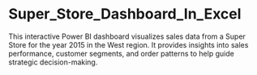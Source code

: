 # Super_Store_Dashboard_In_Excel
This interactive Power BI dashboard visualizes sales data from a Super Store for the year 2015 in the West region. It provides insights into sales performance, customer segments, and order patterns to help guide strategic decision-making.
